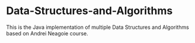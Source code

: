 # Data-Structures-and-Algorithms
This is the Java implementation of multiple Data Structures and Algorithms based on Andrei Neagoie course. 
